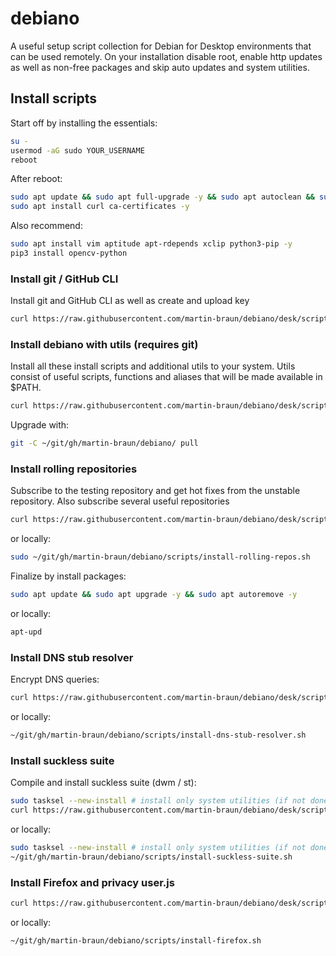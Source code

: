 # debiano

A useful setup script collection for Debian for Desktop environments that can be used remotely. On your installation disable root, enable http updates as well as non-free packages and skip auto updates and system utilities.

## Install scripts

Start off by installing the essentials: 

```sh
su -
usermod -aG sudo YOUR_USERNAME
reboot
```

After reboot:

```sh
sudo apt update && sudo apt full-upgrade -y && sudo apt autoclean && sudo apt autoremove -y
sudo apt install curl ca-certificates -y
```

Also recommend:

```sh
sudo apt install vim aptitude apt-rdepends xclip python3-pip -y
pip3 install opencv-python
```

### Install git / GitHub CLI

Install git and GitHub CLI as well as create and upload key

```sh
curl https://raw.githubusercontent.com/martin-braun/debiano/desk/scripts/install-git-gh.sh | bash -s --
```

### Install debiano with utils (requires git)

Install all these install scripts and additional utils to your system. Utils consist of useful scripts, functions and aliases that will be made available in $PATH.

```sh
curl https://raw.githubusercontent.com/martin-braun/debiano/desk/scripts/install-debiano.sh | bash -s --
```

Upgrade with: 

```sh
git -C ~/git/gh/martin-braun/debiano/ pull
```

### Install rolling repositories

Subscribe to the testing repository and get hot fixes from the unstable repository. Also subscribe several useful repositories

```sh
curl https://raw.githubusercontent.com/martin-braun/debiano/desk/scripts/install-rolling-repos.sh | bash -s --
```

or locally: 

```sh
sudo ~/git/gh/martin-braun/debiano/scripts/install-rolling-repos.sh
```

Finalize by install packages: 

```sh
sudo apt update && sudo apt upgrade -y && sudo apt autoremove -y
```

or locally: 

```sh
apt-upd
```

### Install DNS stub resolver

Encrypt DNS queries:

```sh
curl https://raw.githubusercontent.com/martin-braun/debiano/desk/scripts/install-dns-stub-resolver.sh | bash -s --
```

or locally: 

```sh
~/git/gh/martin-braun/debiano/scripts/install-dns-stub-resolver.sh
```

### Install suckless suite

Compile and install suckless suite (dwm / st):

```sh
sudo tasksel --new-install # install only system utilities (if not done yet) and re-log
curl https://raw.githubusercontent.com/martin-braun/debiano/desk/scripts/install-suckless-suite.sh | bash -s --
```

or locally: 

```sh
sudo tasksel --new-install # install only system utilities (if not done yet) and re-log
~/git/gh/martin-braun/debiano/scripts/install-suckless-suite.sh
```

### Install Firefox and privacy user.js


```sh
curl https://raw.githubusercontent.com/martin-braun/debiano/desk/scripts/install-firefox.sh | bash -s --
```

or locally: 

```sh
~/git/gh/martin-braun/debiano/scripts/install-firefox.sh
```
